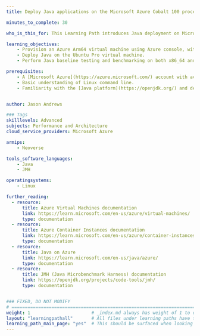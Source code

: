 ```yaml
---
title: Deploy Java applications on the Microsoft Azure Cobalt 100 processors 

minutes_to_complete: 30   

who_is_this_for: This Learning Path introduces Java deployment on Microsoft Azure Cobalt 100 (Arm-based) virtual machines. It is designed for developers migrating Java applications from x86_64 to Arm with minimal or no changes.

learning_objectives: 
    - Provision an Azure Arm64 virtual machine using Azure console, with Ubuntu Pro 24.04 LTS as the base image.
    - Deploy Java on the Ubuntu Pro virtual machine.
    - Perform Java baseline testing and benchmarking on both x86_64 and Arm64 virtual machines.

prerequisites:
    - A [Microsoft Azure](https://azure.microsoft.com/) account with access to Cobalt 100 based instances (Dpsv6). 
    - Basic understanding of Linux command line.  
    - Familiarity with the [Java platform](https://openjdk.org/) and deployment practices on Arm64 platforms.  


author: Jason Andrews

### Tags
skilllevels: Advanced
subjects: Performance and Architecture
cloud_service_providers: Microsoft Azure

armips:
    - Neoverse

tools_software_languages:
    - Java
    - JMH

operatingsystems:
    - Linux

further_reading:
  - resource:
      title: Azure Virtual Machines documentation
      link: https://learn.microsoft.com/en-us/azure/virtual-machines/
      type: documentation
  - resource:
      title: Azure Container Instances documentation
      link: https://learn.microsoft.com/en-us/azure/container-instances/
      type: documentation
  - resource:
      title: Java on Azure
      link: https://learn.microsoft.com/en-us/java/azure/
      type: documentation
  - resource:
      title: JMH (Java Microbenchmark Harness) documentation
      link: https://openjdk.org/projects/code-tools/jmh/
      type: documentation


### FIXED, DO NOT MODIFY
# ================================================================================
weight: 1                       # _index.md always has weight of 1 to order correctly
layout: "learningpathall"       # All files under learning paths have this same wrapper
learning_path_main_page: "yes"  # This should be surfaced when looking for related content. Only set for _index.md of learning path content.
---
```

